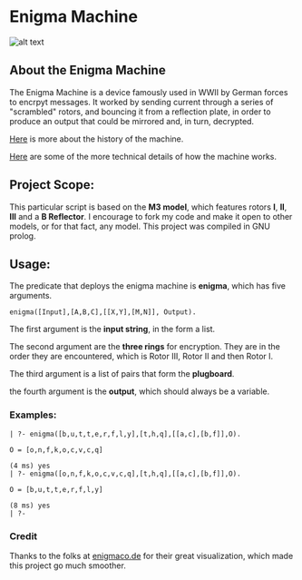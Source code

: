 # Enigma Machine

![alt text](http://i.imgur.com/hjOIrnt.png "Sample IO on Ubuntu 12.04")

## About the Enigma Machine

The Enigma Machine is a device famously used in WWII by German forces to encrpyt messages. It worked by 
sending current through a series of "scrambled" rotors, and bouncing it from a reflection plate, in order
to produce an output that could be mirrored and, in turn, decrypted.  

[Here](http://en.wikipedia.org/wiki/Enigma_machine) is more about the history of the machine.

[Here](http://users.telenet.be/d.rijmenants/en/enigmatech.htm) are some of the more technical details of how the machine works.

## Project Scope:

This particular script is based on the **M3 model**, which features rotors **I**, **II**, **III** and a **B Reflector**.
I encourage to fork my code and make it open to other models, or for that fact, any model.
This project was compiled in GNU prolog.

## Usage:

The predicate that deploys the enigma machine is **enigma**, which has five arguments.

`enigma([Input],[A,B,C],[[X,Y],[M,N]], Output).`

The first argument is the **input string**, in the form a list.

The second argument are the **three rings** for encryption. They are in the order they are encountered, 
which is Rotor III, Rotor II and then Rotor I.

The third argument is a list of pairs that form the **plugboard**.

the fourth argument is the **output**, which should always be a variable.

### Examples:

```
| ?- enigma([b,u,t,t,e,r,f,l,y],[t,h,q],[[a,c],[b,f]],O).

O = [o,n,f,k,o,c,v,c,q]

(4 ms) yes
| ?- enigma([o,n,f,k,o,c,v,c,q],[t,h,q],[[a,c],[b,f]],O).

O = [b,u,t,t,e,r,f,l,y]

(8 ms) yes
| ?- 
```

### Credit

Thanks to the folks at [enigmaco.de](http://enigmaco.de/enigma/enigma.html) for their great visualization, which made this project go much smoother.
